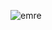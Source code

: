 ![emre](https://user-images.githubusercontent.com/78305632/158359102-e6b00803-263b-491b-a8fa-07cf49d52bdf.jpeg)
